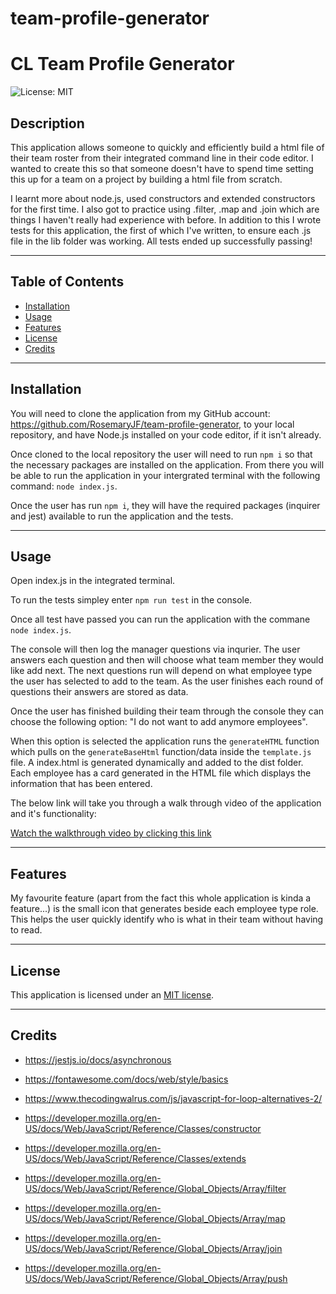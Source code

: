 # team-profile-generator

# CL Team Profile Generator

![License: MIT](https://img.shields.io/badge/License-MIT-yellow.svg)

## Description

This application allows someone to quickly and efficiently build a html file of their team roster from their integrated command line in their code editor. I wanted to create this so that someone doesn't have to spend time setting this up for a team on a project by building a html file from scratch.

I learnt more about node.js, used constructors and extended constructors for the first time. I also got to practice using .filter, .map and .join which are things I haven't really had experience with before.
In addition to this I wrote tests for this application, the first of which I've written, to ensure each .js file in the lib folder was working. All tests ended up successfully passing!

---

## Table of Contents

- [Installation](#installation)
- [Usage](#usage)
- [Features](#features)
- [License](#license)
- [Credits](#credits)

---

## Installation

You will need to clone the application from my GitHub account: https://github.com/RosemaryJF/team-profile-generator, to your local repository, and have Node.js installed on your code editor, if it isn't already.

Once cloned to the local repository the user will need to run `npm i` so that the necessary packages are installed on the application. From there you will be able to run the application in your intergrated terminal with the following command: `node index.js`.

Once the user has run `npm i`, they will have the required packages (inquirer and jest) available to run the application and the tests.

---

## Usage

Open index.js in the integrated terminal. 

To run the tests simpley enter `npm run test` in the console.

Once all test have passed you can run the application with the commane `node index.js`.

The console will then log the manager questions via inqurier. The user answers each question and then will choose what team member they would like add next. 
The next questions run will depend on what employee type the user has selected to add to the team. As the user finishes each round of questions their answers are stored as data.

Once the user has finished building their team through the console they can choose the following option: "I do not want to add anymore employees".

When this option is selected the application runs the `generateHTML` function which pulls on the `generateBaseHtml` function/data inside the `template.js` file. A index.html is generated dynamically and added to the dist folder. Each employee has a card generated in the HTML file which displays the information that has been entered.

The below link will take you through a walk through video of the application and it's functionality:

[Watch the walkthrough video by clicking this link](https://drive.google.com/file/d/1Ta3VUYG-VuuZVGUUX1N7mAtjrm6FrXwe/view)

---

## Features

My favourite feature (apart from the fact this whole application is kinda a feature...) is the small icon that generates beside each employee type role. This helps the user quickly identify who is what in their team without having to read.

---

## License

This application is licensed under an [MIT license](https://github.com/RosemaryJF/team-profile-generator/blob/main/dist/LICENSE).

---

## Credits

* https://jestjs.io/docs/asynchronous

* https://fontawesome.com/docs/web/style/basics

* https://www.thecodingwalrus.com/js/javascript-for-loop-alternatives-2/

* https://developer.mozilla.org/en-US/docs/Web/JavaScript/Reference/Classes/constructor

* https://developer.mozilla.org/en-US/docs/Web/JavaScript/Reference/Classes/extends

* https://developer.mozilla.org/en-US/docs/Web/JavaScript/Reference/Global_Objects/Array/filter

* https://developer.mozilla.org/en-US/docs/Web/JavaScript/Reference/Global_Objects/Array/map

* https://developer.mozilla.org/en-US/docs/Web/JavaScript/Reference/Global_Objects/Array/join

* https://developer.mozilla.org/en-US/docs/Web/JavaScript/Reference/Global_Objects/Array/push